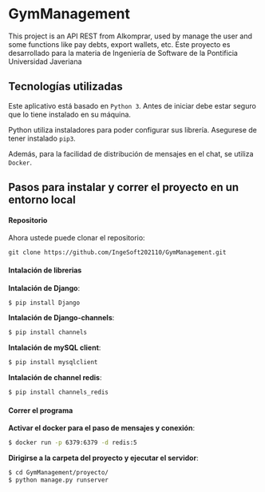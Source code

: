 # GymManagement
This project is an API REST from Alkomprar, used by manage the user and some functions like pay debts,
export wallets, etc.
Este proyecto es desarrollado para la materia de Ingeniería de Software de la Pontificia Universidad Javeriana

## Tecnologías utilizadas

Este aplicativo está basado en `Python 3`. Antes de iniciar debe estar seguro que lo tiene instalado en su máquina.

Python utiliza instaladores para poder configurar sus librería. Asegurese de tener instalado `pip3`.

Además, para la facilidad de distribución de mensajes en el chat, se utiliza `Docker`. 

## Pasos para instalar y correr el proyecto en un entorno local

#### Repositorio

Ahora ustede puede clonar el repositorio:

`git clone https://github.com/IngeSoft202110/GymManagement.git`


#### Intalación de librerias

**Intalación de Django**:
```bash
$ pip install Django
```

**Intalación de Django-channels**:
```bash
$ pip install channels
```

**Intalación de mySQL client**:
```bash
$ pip install mysqlclient
```
**Intalación de channel redis**:
```bash
$ pip install channels_redis
```

#### Correr el programa

**Activar el docker para el paso de mensajes y conexión**:
```bash
$ docker run -p 6379:6379 -d redis:5
```

**Dirigirse a la carpeta del proyecto y ejecutar el servidor**:
```bash
$ cd GymManagement/proyecto/
$ python manage.py runserver
```
